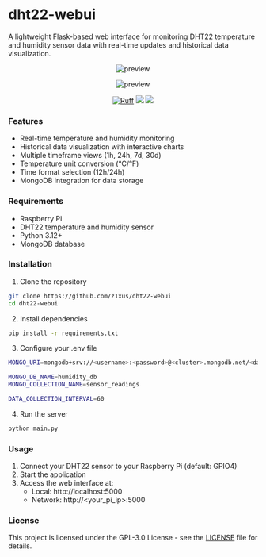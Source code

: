 # dht22-webui

A lightweight Flask-based web interface for monitoring DHT22 temperature and humidity sensor data with real-time updates and historical data visualization.

<p align="center">
  <picture>
    <source srcset="preview_info.webp">
    <img alt="preview">
  </picture>
</p>

<p align="center">
  <picture>
    <source srcset="preview_history.webp">
    <img alt="preview">
  </picture>
</p>

<p align="center">
    <a href="https://github.com/astral-sh/ruff">
        <img src="https://img.shields.io/endpoint?url=https://raw.githubusercontent.com/astral-sh/ruff/main/assets/badge/v2.json" alt="Ruff" /></a>
    <a href="https://github.com/Z1xus/dht22-webui/issues?q=is%3Aissue+is%3Aopen+" alt="GitHub issues">
        <img src="https://img.shields.io/github/issues/z1xus/dht22-webui"></a>
    <a href="https://github.com/Z1xus/dht22-webui/pulls?q=is%3Apr+is%3Aopen+" alt="GitHub pull requests">
        <img src="https://img.shields.io/github/issues-pr/z1xus/dht22-webui"></a>
</p>

### Features
- Real-time temperature and humidity monitoring
- Historical data visualization with interactive charts
- Multiple timeframe views (1h, 24h, 7d, 30d)
- Temperature unit conversion (°C/°F)
- Time format selection (12h/24h)
- MongoDB integration for data storage

### Requirements
- Raspberry Pi
- DHT22 temperature and humidity sensor
- Python 3.12+
- MongoDB database

### Installation
1. Clone the repository
```bash
git clone https://github.com/z1xus/dht22-webui
cd dht22-webui
```
2. Install dependencies
```bash
pip install -r requirements.txt
```
3. Configure your .env file
```bash
MONGO_URI=mongodb+srv://<username>:<password>@<cluster>.mongodb.net/<database>?retryWrites=true&w=majority

MONGO_DB_NAME=humidity_db
MONGO_COLLECTION_NAME=sensor_readings

DATA_COLLECTION_INTERVAL=60
```
4. Run the server
```bash
python main.py
```

### Usage
1. Connect your DHT22 sensor to your Raspberry Pi (default: GPIO4)
2. Start the application
3. Access the web interface at:
   - Local: http://localhost:5000
   - Network: http://<your_pi_ip>:5000

### License
This project is licensed under the GPL-3.0 License - see the [LICENSE](LICENSE) file for details.
